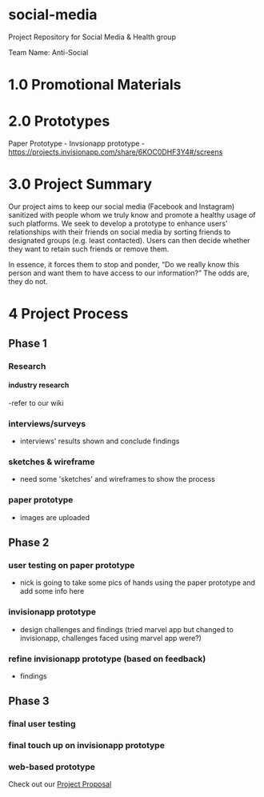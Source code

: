 # social-media
Project Repository for Social Media &amp; Health group

Team Name: Anti-Social

# 1.0 Promotional Materials

# 2.0 Prototypes
Paper Prototype - 
Invsionapp prototype - https://projects.invisionapp.com/share/6KOC0DHF3Y4#/screens 

# 3.0 Project Summary

Our project aims to keep our social media (Facebook and Instagram) sanitized with people whom we truly know and promote a healthy usage of such platforms. We seek to develop a prototype to enhance users’ relationships with their friends on social media by sorting friends to designated groups (e.g. least contacted). Users can then decide whether they want to retain such friends or remove them. 

In essence, it forces them to stop and ponder, “Do we really know this person and want them to have access to our information?” The odds are, they do not.

# 4 Project Process

## Phase 1

### Research
#### industry research

-refer to our wiki 

### interviews/surveys

- interviews' results shown and conclude findings

### sketches & wireframe

- need some 'sketches' and wireframes to show the process

### paper prototype

- images are uploaded

## Phase 2

### user testing on paper prototype

- nick is going to take some pics of hands using the paper prototype and add some info here

### invisionapp prototype

- design challenges and findings (tried marvel app but changed to invisionapp, challenges faced using marvel app were?)

### refine invisionapp prototype (based on feedback)

- findings

## Phase 3

### final user testing
### final touch up on invisionapp prototype
### web-based prototype

Check out our [Project Proposal](https://github.com/deco3500-2018/social-media/wiki/Project-Proposal)

